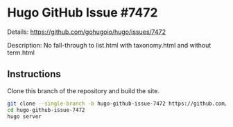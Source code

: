 # Hugo GitHub Issue #7472

Details: <https://github.com/gohugoio/hugo/issues/7472>

Description: No fall-through to list.html with taxonomy.html and without term.html

## Instructions

Clone this branch of the repository and build the site.

```bash
git clone --single-branch -b hugo-github-issue-7472 https://github.com/jmooring/hugo-testing hugo-github-issue-7472
cd hugo-github-issue-7472
hugo server
```
